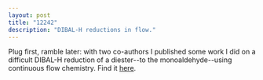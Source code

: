 ```yaml
---
layout: post
title: "12242"
description: "DIBAL-H reductions in flow."
---
```


Plug first, ramble later: with two co-authors I published some work I did on a difficult DIBAL-H reduction of a diester--to the monoaldehyde--using continuous flow chemistry. Find it [here](https://dx.doi.org/10.1021/acs.oprd.0c00158). 
